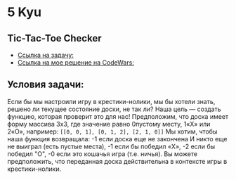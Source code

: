 5 Kyu
======
Tic-Tac-Toe Checker
-------------------
* [Ссылка на задачу:](https://www.codewars.com/kata/525caa5c1bf619d28c000335)
* [Ссылка на мое решение на CodeWars:](https://www.codewars.com/kata/reviews/53e07ee7eaf1a9f06c0000d7/groups/659d3fc8d401ba0001c8cdaa)

Условия задачи:
---------------
Если бы мы настроили игру в крестики-нолики, мы бы хотели знать, решено ли текущее состояние доски, не так ли? 
Наша цель — создать функцию, которая проверит это для нас!
Предположим, что доска имеет форму массива 3x3, где значение равно 0пустому месту, 1«X» или 2«O», например:
`[[0, 0, 1],
[0, 1, 2],
[2, 1, 0]]`
Мы хотим, чтобы наша функция возвращала:
-1 если доска еще не закончена И никто еще не выиграл (есть пустые места),
-1 если бы победил «X»,
-2 если бы победил "О",
-0 если это кошачья игра (т.е. ничья).
Вы можете предположить, что переданная доска действительна в контексте игры в крестики-нолики.